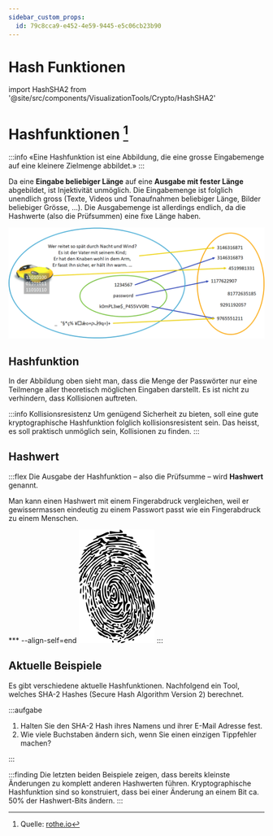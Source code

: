 ```yaml
---
sidebar_custom_props:
  id: 79c8cca9-e452-4e59-9445-e5c06cb23b90
---
```


# Hash Funktionen

import HashSHA2 from '@site/src/components/VisualizationTools/Crypto/HashSHA2'

# Hashfunktionen [^1]

:::info
«Eine Hashfunktion ist eine Abbildung, die eine grosse Eingabemenge auf eine kleinere Zielmenge abbildet.»
:::

Da eine **Eingabe beliebiger Länge** auf eine **Ausgabe mit fester Länge** abgebildet, ist Injektivität unmöglich. Die Eingabemenge ist folglich unendlich gross (Texte, Videos und Tonaufnahmen beliebiger Länge, Bilder beliebiger Grösse, ...). Die Ausgabemenge ist allerdings endlich, da die Hashwerte (also die Prüfsummen) eine fixe Länge haben.

![Hashfunktion --width=600px](images/hash-function.png)

## Hashfunktion
In der Abbildung oben sieht man, dass die Menge der Passwörter nur eine Teilmenge aller theoretisch möglichen Eingaben darstellt. Es ist nicht zu verhindern, dass Kollisionen auftreten.

:::info Kollisionsresistenz
Um genügend Sicherheit zu bieten, soll eine gute kryptographische Hashfunktion folglich kollisionsresistent sein. Das heisst, es soll praktisch unmöglich sein, Kollisionen zu finden.
:::

## Hashwert

:::flex
Die Ausgabe der Hashfunktion – also die Prüfsumme – wird **Hashwert** genannt.

Man kann einen Hashwert mit einem Fingerabdruck vergleichen, weil er gewissermassen eindeutig zu einem Passwort passt wie ein Fingerabdruck zu einem Menschen.

*** --align-self=end
![Ein Hashwert ist wie ein Fingerabdruck --width=100px](images/fingerprint.png)
:::
## Aktuelle Beispiele
Es gibt verschiedene aktuelle Hashfunktionen. Nachfolgend ein Tool, welches SHA-2 Hashes (Secure Hash Algorithm Version 2) berechnet.

<HashSHA2 />

:::aufgabe

1. Halten Sie den SHA-2 Hash ihres Namens und ihrer E-Mail Adresse fest.
2. Wie viele Buchstaben ändern sich, wenn Sie einen einzigen Tippfehler machen? 

<Answer type="text" webKey="34f7ade1-bd99-46ef-a2f2-883c02573eb1" placeholder="Notizen..." monospace />

:::


:::finding
Die letzten beiden Beispiele zeigen, dass bereits kleinste Änderungen zu komplett anderen Hashwerten führen. Kryptographische Hashfunktion sind so konstruiert, dass bei einer Änderung an einem Bit ca. 50% der Hashwert-Bits ändern.
:::


[^1]: Quelle: [rothe.io](https://rothe.io/?b=crypto&p=103784)
